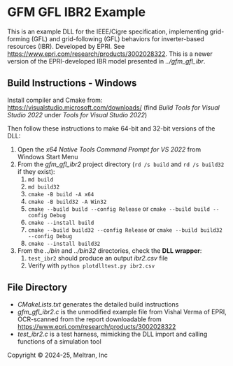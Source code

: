 # GFM GFL IBR2 Example

This is an example DLL for the IEEE/Cigre specification, implementing grid-forming (GFL) 
and grid-following (GFL) behaviors for inverter-based resources (IBR). Developed by EPRI.
See https://www.epri.com/research/products/3002028322. This is a newer version of the
EPRI-developed IBR model presented in _../gfm_gfl_ibr_. 

## Build Instructions - Windows

Install compiler and Cmake from: https://visualstudio.microsoft.com/downloads/
(find *Build Tools for Visual Studio 2022* under *Tools for Visual Studio 2022*)

Then follow these instructions to make 64-bit and 32-bit versions of the DLL:

1. Open the *x64 Native Tools Command Prompt for VS 2022* from Windows Start Menu
2. From the _gfm_gfl_ibr2_ project directory (`rd /s build` and `rd /s build32` if they exist):
    1. `md build`
    2. `md build32`
    3. `cmake -B build -A x64`
    4. `cmake -B build32 -A Win32`
    5. `cmake --build build --config Release` or `cmake --build build --config Debug`
    6. `cmake --install build`
    7. `cmake --build build32 --config Release` or `cmake --build build32 --config Debug`
    8. `cmake --install build32`
3. From the _../bin_ and _../bin32_ directories, check the **DLL wrapper**:
    1. `test_ibr2` should produce an output _ibr2.csv_ file
    2. Verify with `python plotdlltest.py ibr2.csv`

## File Directory

- _CMakeLists.txt_ generates the detailed build instructions
- _gfm_gfl_ibr2.c_ is the unmodified example file from Vishal Verma of EPRI, OCR-scanned from the report downloadable from https://www.epri.com/research/products/3002028322
- _test_ibr2.c_ is a test harness, mimicking the DLL import and calling functions of a simulation tool

Copyright &copy; 2024-25, Meltran, Inc
